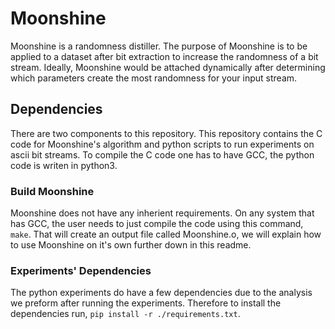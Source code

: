 # Moonshine

Moonshine is a randomness distiller. 
The purpose of Moonshine is to be applied to a dataset after bit extraction to increase the randomness of a bit stream.
Ideally, Moonshine would be attached dynamically after determining which parameters create the most randomness for your input stream.

## Dependencies

There are two components to this repository.
This repository contains the C code for Moonshine's algorithm and python scripts to run experiments on ascii bit streams.
To compile the C code one has to have GCC, the python code is writen in python3.

### Build Moonshine

Moonshine does not have any inherient requirements.
On any system that has GCC, the user needs to just compile the code using this command, `make`.
That will create an output file called Moonshine.o, we will explain how to use Moonshine on it's own further down in this readme.

### Experiments' Dependencies

The python experiments do have a few dependencies due to the analysis we preform after running the experiments.
Therefore to install the dependencies run, `pip install -r ./requirements.txt`.

    